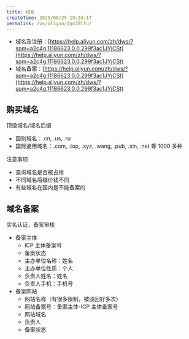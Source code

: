 ```yaml
---
title: 域名
createTime: 2025/08/25 19:34:17
permalink: /os/aliyun/1qv20lfu/
---
```


- 域名及注册：[https://help.aliyun.com/zh/dws/?spm=a2c4g.11186623.0.0.299f3ac1JYjCSt](https://help.aliyun.com/zh/dws/?spm=a2c4g.11186623.0.0.299f3ac1JYjCSt)
- 域名备案：[https://help.aliyun.com/zh/dws/?spm=a2c4g.11186623.0.0.299f3ac1JYjCSt](https://help.aliyun.com/zh/dws/?spm=a2c4g.11186623.0.0.299f3ac1JYjCSt)

## 购买域名

顶级域名/域名后缀

- 国别域名：.cn, .us, .ru
- 国际通用域名：.com, .top, .xyz, .wang, .pub, .xin, .net 等 1000 多种

注意事项

- 查询域名是否被占用
- 不同域名后缀价钱不同
- 有些域名在国内是不能备案的

## 域名备案

实名认证，备案审核

- 备案主体
  - ICP 主体备案号
  - 备案状态
  - 主办单位名称：姓名
  - 主办单位性质：个人
  - 负责人姓名：姓名
  - 负责人手机：手机号
- 备案网站
  - 网站名称（有很多限制，被驳回好多次）
  - 网站备案号：备案主体-ICP 主体备案号
  - 网站域名
  - 负责人
  - 备案状态
